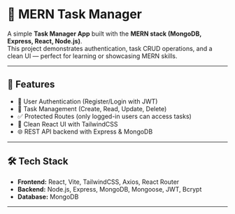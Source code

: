# 📝 MERN Task Manager

A simple **Task Manager App** built with the **MERN stack (MongoDB, Express, React, Node.js)**.  
This project demonstrates authentication, task CRUD operations, and a clean UI — perfect for learning or showcasing MERN skills.

---

## 🚀 Features
- 🔐 User Authentication (Register/Login with JWT)
- 📌 Task Management (Create, Read, Update, Delete)
- ✅ Protected Routes (only logged-in users can access tasks)
- 🎨 Clean React UI with TailwindCSS
- 🌐 REST API backend with Express & MongoDB

---

## 🛠️ Tech Stack
- **Frontend:** React, Vite, TailwindCSS, Axios, React Router
- **Backend:** Node.js, Express, MongoDB, Mongoose, JWT, Bcrypt
- **Database:** MongoDB 

---

